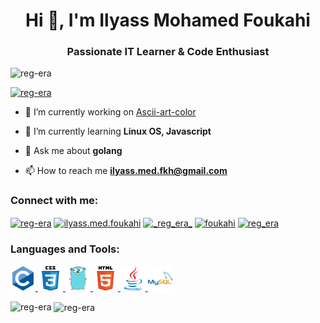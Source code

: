 <h1 align="center">Hi 👋, I'm Ilyass Mohamed Foukahi</h1>
<h3 align="center">Passionate IT Learner & Code Enthusiast</h3>

<p align="left"> <img src="https://komarev.com/ghpvc/?username=reg-era&label=Profile%20views&color=0e75b6&style=flat" alt="reg-era" /> </p>

<p align="left"> <a href="https://github.com/ryo-ma/github-profile-trophy"><img src="https://github-profile-trophy.vercel.app/?username=reg-era" alt="reg-era" /></a> </p>

- 🔭 I’m currently working on [Ascii-art-color](https://github.com/Youssefhajjaoui/ascii-art-color)

- 🌱 I’m currently learning **Linux OS, Javascript**

- 💬 Ask me about **golang**

- 📫 How to reach me **ilyass.med.fkh@gmail.com**

<h3 align="left">Connect with me:</h3>
<p align="left">
<a href="https://linkedin.com/in/reg-era" target="blank"><img align="center" src="https://raw.githubusercontent.com/rahuldkjain/github-profile-readme-generator/master/src/images/icons/Social/linked-in-alt.svg" alt="reg-era" height="30" width="40" /></a>
<a href="https://fb.com/ilyass.med.foukahi" target="blank"><img align="center" src="https://raw.githubusercontent.com/rahuldkjain/github-profile-readme-generator/master/src/images/icons/Social/facebook.svg" alt="ilyass.med.foukahi" height="30" width="40" /></a>
<a href="https://instagram.com/_reg_era_" target="blank"><img align="center" src="https://raw.githubusercontent.com/rahuldkjain/github-profile-readme-generator/master/src/images/icons/Social/instagram.svg" alt="_reg_era_" height="30" width="40" /></a>
<a href="https://www.leetcode.com/foukahi" target="blank"><img align="center" src="https://raw.githubusercontent.com/rahuldkjain/github-profile-readme-generator/master/src/images/icons/Social/leet-code.svg" alt="foukahi" height="30" width="40" /></a>
<a href="https://discord.gg/reg_era" target="blank"><img align="center" src="https://raw.githubusercontent.com/rahuldkjain/github-profile-readme-generator/master/src/images/icons/Social/discord.svg" alt="reg_era" height="30" width="40" /></a>
</p>

<h3 align="left">Languages and Tools:</h3>
<p align="left"> <a href="https://www.cprogramming.com/" target="_blank" rel="noreferrer"> <img src="https://raw.githubusercontent.com/devicons/devicon/master/icons/c/c-original.svg" alt="c" width="40" height="40"/> </a> <a href="https://www.w3schools.com/css/" target="_blank" rel="noreferrer"> <img src="https://raw.githubusercontent.com/devicons/devicon/master/icons/css3/css3-original-wordmark.svg" alt="css3" width="40" height="40"/> </a> <a href="https://golang.org" target="_blank" rel="noreferrer"> <img src="https://raw.githubusercontent.com/devicons/devicon/master/icons/go/go-original.svg" alt="go" width="40" height="40"/> </a> <a href="https://www.w3.org/html/" target="_blank" rel="noreferrer"> <img src="https://raw.githubusercontent.com/devicons/devicon/master/icons/html5/html5-original-wordmark.svg" alt="html5" width="40" height="40"/> </a> <a href="https://www.java.com" target="_blank" rel="noreferrer"> <img src="https://raw.githubusercontent.com/devicons/devicon/master/icons/java/java-original.svg" alt="java" width="40" height="40"/> </a> <a href="https://www.mysql.com/" target="_blank" rel="noreferrer"> <img src="https://raw.githubusercontent.com/devicons/devicon/master/icons/mysql/mysql-original-wordmark.svg" alt="mysql" width="40" height="40"/> </a> </p>

<p><img align="left" src="https://github-readme-stats.vercel.app/api/top-langs?username=reg-era&show_icons=true&locale=en&layout=compact" alt="reg-era" /></p>

<p>&nbsp;<img align="center" src="https://github-readme-stats.vercel.app/api?username=reg-era&show_icons=true&locale=en" alt="reg-era" /></p>
<!--
**reg-era/reg-era** is a ✨ _special_ ✨ repository because its `README.md` (this file) appears on your GitHub profile.

Here are some ideas to get you started:

- 🔭 I’m currently working on ...
- 🌱 I’m currently learning ...
- 👯 I’m looking to collaborate on ...
- 🤔 I’m looking for help with ...
- 💬 Ask me about ...
- 📫 How to reach me: ...
- 😄 Pronouns: ...
- ⚡ Fun fact: ...
-->
